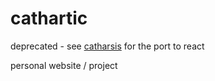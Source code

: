 # cathartic
deprecated - see [catharsis](https://github.com/jimmydagumjr/catharsis) for the port to react

personal website / project
